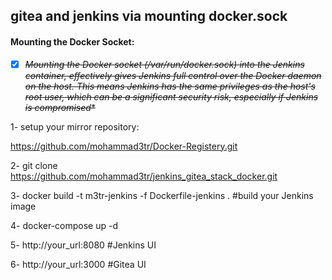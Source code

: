 ## gitea and jenkins via mounting docker.sock
#### Mounting the Docker Socket:  
- [x] ~~*Mounting the Docker socket (/var/run/docker.sock) into the Jenkins container,
effectively gives Jenkins full control over the Docker daemon on the host.
This means Jenkins has the same privileges as the host's root user, which can be a significant security risk, especially if Jenkins is compromised**~~ 

1- setup your mirror repository: 

 https://github.com/mohammad3tr/Docker-Registery.git

2- git clone https://github.com/mohammad3tr/jenkins_gitea_stack_docker.git 

3- docker build -t m3tr-jenkins -f Dockerfile-jenkins . #build your Jenkins image

4- docker-compose up -d

5- http://your_url:8080 #Jenkins UI

6- http://your_url:3000 #Gitea UI

